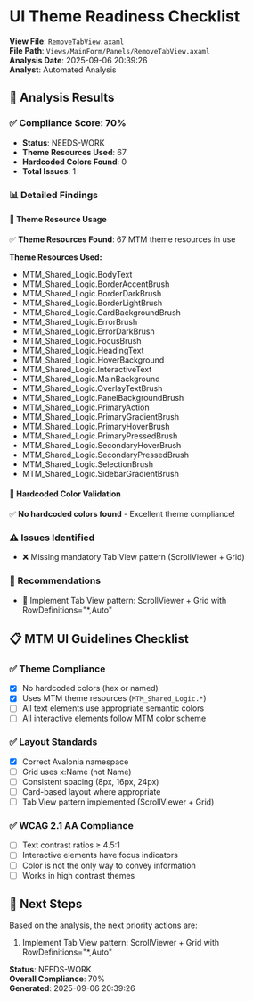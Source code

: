 # UI Theme Readiness Checklist

**View File**: `RemoveTabView.axaml`  
**File Path**: `Views/MainForm/Panels/RemoveTabView.axaml`  
**Analysis Date**: 2025-09-06 20:39:26  
**Analyst**: Automated Analysis  

## 🎯 Analysis Results

### ✅ Compliance Score: 70%
- **Status**: NEEDS-WORK
- **Theme Resources Used**: 67
- **Hardcoded Colors Found**: 0
- **Total Issues**: 1

### 📊 Detailed Findings

#### 🎨 Theme Resource Usage
✅ **Theme Resources Found**: 67 MTM theme resources in use

**Theme Resources Used:**
- MTM_Shared_Logic.BodyText
- MTM_Shared_Logic.BorderAccentBrush
- MTM_Shared_Logic.BorderDarkBrush
- MTM_Shared_Logic.BorderLightBrush
- MTM_Shared_Logic.CardBackgroundBrush
- MTM_Shared_Logic.ErrorBrush
- MTM_Shared_Logic.ErrorDarkBrush
- MTM_Shared_Logic.FocusBrush
- MTM_Shared_Logic.HeadingText
- MTM_Shared_Logic.HoverBackground
- MTM_Shared_Logic.InteractiveText
- MTM_Shared_Logic.MainBackground
- MTM_Shared_Logic.OverlayTextBrush
- MTM_Shared_Logic.PanelBackgroundBrush
- MTM_Shared_Logic.PrimaryAction
- MTM_Shared_Logic.PrimaryGradientBrush
- MTM_Shared_Logic.PrimaryHoverBrush
- MTM_Shared_Logic.PrimaryPressedBrush
- MTM_Shared_Logic.SecondaryHoverBrush
- MTM_Shared_Logic.SecondaryPressedBrush
- MTM_Shared_Logic.SelectionBrush
- MTM_Shared_Logic.SidebarGradientBrush

#### 🚫 Hardcoded Color Validation
✅ **No hardcoded colors found** - Excellent theme compliance!

### ⚠️ Issues Identified
- ❌ Missing mandatory Tab View pattern (ScrollViewer + Grid)

### 🔧 Recommendations
- 🔧 Implement Tab View pattern: ScrollViewer + Grid with RowDefinitions="*,Auto"

## 📋 MTM UI Guidelines Checklist

### ✅ Theme Compliance
- [x] No hardcoded colors (hex or named)
- [x] Uses MTM theme resources (`MTM_Shared_Logic.*`)
- [ ] All text elements use appropriate semantic colors
- [ ] All interactive elements follow MTM color scheme

### ✅ Layout Standards  
- [x] Correct Avalonia namespace
- [ ] Grid uses x:Name (not Name)
- [ ] Consistent spacing (8px, 16px, 24px)
- [ ] Card-based layout where appropriate
- [ ] Tab View pattern implemented (ScrollViewer + Grid)

### ✅ WCAG 2.1 AA Compliance
- [ ] Text contrast ratios ≥ 4.5:1
- [ ] Interactive elements have focus indicators  
- [ ] Color is not the only way to convey information
- [ ] Works in high contrast themes

## 🎯 Next Steps

Based on the analysis, the next priority actions are:

1. Implement Tab View pattern: ScrollViewer + Grid with RowDefinitions="*,Auto"

**Status**: NEEDS-WORK  
**Overall Compliance**: 70%  
**Generated**: 2025-09-06 20:39:26
